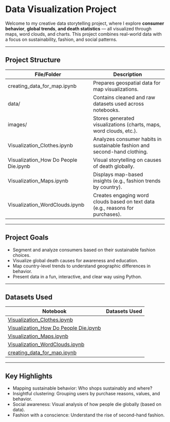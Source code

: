 # Data Visualization Project

Welcome to my creative data storytelling project, where I explore **consumer behavior**, **global trends**, **and death statistics** — all visualized through maps, word clouds, and charts. This project combines real-world data with a focus on sustainability, fashion, and social patterns.

---
## Project Structure ##

| File/Folder                           | Description                                                                    |
|---------------------------------------|--------------------------------------------------------------------------------|
| creating_data_for_map.ipynb           | Prepares geospatial data for map visualizations.                               |
| data/                                 | Contains cleaned and raw datasets used across notebooks.                       |
| images/                               | Stores generated visualizations (charts, maps, word clouds, etc.).             |
| Visualization_Clothes.ipynb           | Analyzes consumer habits in sustainable fashion and second-hand clothing.      |
| Visualization_How Do People Die.ipynb | Visual storytelling on causes of death globally.                               |
| Visualization_Maps.ipynb              | Displays map-based insights (e.g., fashion trends by country).                 |
| Visualization_WordClouds.ipynb        | Creates engaging word clouds based on text data (e.g., reasons for purchases). |

---
## Project Goals ##
- Segment and analyze consumers based on their sustainable fashion choices.
- Visualize global death causes for awareness and education.
- Map country-level trends to understand geographic differences in behavior.
- Present data in a fun, interactive, and clear way using Python.

---
## Datasets Used ##
| Notebook                                                                       | Datasets Used           |
|--------------------------------------------------------------------------------|-------------------------|
| [Visualization_Clothes.ipynb](.Visualization_Clothes.ipynb)                    |                         |
| [Visualization_How Do People Die.ipynb](.Visualization_How_Do_People_Die.ipynb)|                         |
| [Visualization_Maps.ipynb](.Visualization_Maps.ipynb)                          |                         |         
| [Visualization_WordClouds.ipynb](.Visualization_WordClouds.ipynb)              |                         |
| [creating_data_for_map.ipynb](.creating_data_for_map.ipynb)                    |                         |

---
## Key Highlights ##
- Mapping sustainable behavior: Who shops sustainably and where?
- Insightful clustering: Grouping users by purchase reasons, values, and behavior.
- Social awareness: Visual analysis of how people die globally (based on data).
- Fashion with a conscience: Understand the rise of second-hand fashion.




